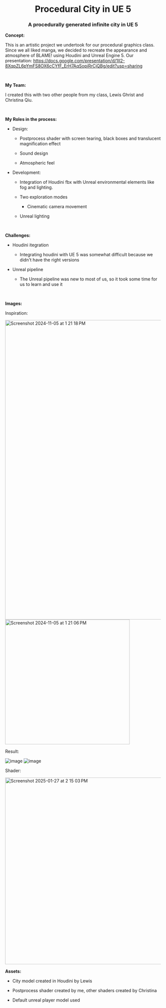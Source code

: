 <h1 align="center">Procedural City in UE 5</h1>
<h3 align="center">A procedurally generated infinite city in UE 5</h3>

**Concept:**

This is an artistic project we undertook for our procedural graphics class. Since we all liked manga, we decided to recreate the appearance and atmosphere of BLAME! using Houdini and Unreal Engine 5. Our presentation: https://docs.google.com/presentation/d/1II2-8XqpZL6pYmFS8OX6cCYfF_ErH7AqSopiRrCjQBg/edit?usp=sharing

<br>

**My Team:**

I created this with two other people from my class, Lewis Ghrist and Christina Qiu.

<br>

**My Roles in the process:**

* Design:

  * Postprocess shader with screen tearing, black boxes and translucent magnification effect
  
  * Sound design
 
  * Atmospheric feel
    
* Development:

	* Integration of Houdini fbx with Unreal environmental elements like fog and lighting.

  * Two exploration modes

	* Cinematic camera movement
 
  * Unreal lighting

<br>

**Challenges:**

* Houdini itegration
  
  * Integrating houdini with UE 5 was somewhat difficult because we didn't have the right versions
 
* Unreal pipeline
 
  * The Unreal pipeline was new to most of us, so it took some time for us to learn and use it

<br>

**Images:**

Inspiration:

<img width="967" alt="Screenshot 2024-11-05 at 1 21 18 PM" src="https://github.com/user-attachments/assets/10ef9031-b920-4236-8bad-3b6b9f72df89">
<img width="403" alt="Screenshot 2024-11-05 at 1 21 06 PM" src="https://github.com/user-attachments/assets/6fd5eb3e-2a8f-4e5b-95c1-71723fc63ac0">


Result:

![image](https://github.com/user-attachments/assets/008967cc-8c43-4996-9cc8-4dd643928331)
![image](https://github.com/user-attachments/assets/e78df020-b7d4-404c-80b4-07759eaebf02)

Shader:

<img width="603" alt="Screenshot 2025-01-27 at 2 15 03 PM" src="https://github.com/user-attachments/assets/d3937e11-f01e-40dd-aeff-3785bfd9919d" />


<br>

**Assets:**

* City model created in Houdini by Lewis

* Postprocess shader created by me, other shaders created by Christina

* Default unreal player model used 

